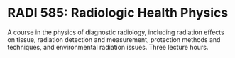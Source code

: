 # RADI 585: Radiologic Health Physics

A course in the physics of diagnostic radiology, including radiation effects on tissue, radiation detection and measurement, protection methods and techniques, and environmental radiation issues. Three lecture hours.